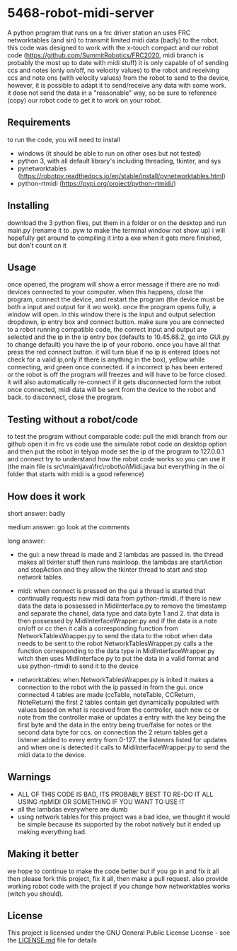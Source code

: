 # 5468-robot-midi-server

A python program that runs on a frc driver station an uses FRC networktables (and sin) to transmit limited midi data (badly) to the robot. 
this code was designed to work with the x-touch compact and our robot code (https://github.com/SummitRobotics/FRC2020, midi branch is probably the most up to date with midi stuff)
it is only capable of of sending ccs and notes (only on/off, no velocity values) to the robot and receiving ccs and note ons (with velocity values) from the robot to send to the device, 
however, it is possible to adapt it to send/receive any data with some work. it dose not send the data in a "reasonable" way, so be sure to reference (copy) our robot code to get it to work on your robot.

## Requirements
to run the code, you will need to install
* windows (it should be able to run on other oses but not tested)
* python 3, with all default library's including threading, tkinter, and sys
* pynetworktables (https://robotpy.readthedocs.io/en/stable/install/pynetworktables.html)
* python-rtmidi (https://pypi.org/project/python-rtmidi/)

## Installing
download the 3 python files, put them in a folder or on the desktop and run main.py (rename it to .pyw to make the terminal window not show up)
i will hopefully get around to compiling it into a exe when it gets more finished, but don't count on it

## Usage
once opened, the program will show a error message if there are no midi devices connected to your computer.
when this happens, close the program, connect the device, and restart the program (the device must be both a input and output for it wo work).
once the program opens fully, a window will open. in this window there is the input and output selection dropdown, ip entry box and connect button.
make sure you are connected to a robot running compatible code, the correct input and output are selected and the ip in the ip entry box 
(defaults to 10.45.68.2, go into GUI.py to change default) you have the ip of your roborio. once you have all that press the red connect button.
it will turn blue if no ip is entered (does not check for a valid ip,only if there is anything in the box), yellow while connecting, and green once connected.
if a incorrect ip has been entered or the robot is off the program will freezes and will have to be force closed. 
it will also automatically re-connect if it gets disconnected form the robot
once connected, midi data will be sent from the device to the robot and back.
to disconnect, close the program.

## Testing without a robot/code
to test the program without comparable code:
 pull the midi branch from our github
 open it in frc vs code
 use the simulate robot code on desktop option and then put the robot in telyop mode
 set the ip of the program to 127.0.0.1 and connect
 try to understand how the robot code works so you can use it (the main file is src\main\java\frc\robot\oi\Midi.java but 
 everything in the oi folder that starts with midi is a good reference)

## How does it work
short answer: badly

medium answer: go look at the comments

long answer:

* the gui: a new thread is made and 2 lambdas are passed in. the thread makes all tkinter stuff then runs mainloop. 
the lambdas are startAction and stopAction and they allow the tkinter thread to start and stop network tables.

* midi: when connect is pressed on the gui a thread is started that continually requests new midi data from python-rtmidi. 
if there is new data the data is possessed in MidiInterface.py to remove the timestamp and separate the chanel, data type and data byte 1 and 2. 
that data is then possessed by  MidiInterfaceWrapper.py and if the data is a note on/off or cc then it calls a corresponding function from NetworkTablesWrapper.py to send the data to the robot
when data needs to be sent to the robot NetworkTablesWrapper.py calls a the function corresponding to the data type in MidiInterfaceWrapper.py witch then uses MidiInterface.py to put the data in a valid format and use python-rtmidi to send it to the device

* networktables: when NetworkTablesWrapper.py is inited it makes a connection to the robot with the ip passed in from the gui. once connected 4 tables are made 
(ccTable, noteTable, CCReturn, NoteReturn) the first 2 tables contain get dynamically populated with values based on what is received from the controller, 
each new cc or note from the controller make or updates a entry with the key being the first byte and the data in the entry being true/false for notes or the second data byte for ccs.
on connection the 2 return tables get a listener added to every entry from 0-127. the listeners listed for updates and when one is detected it calls to MidiInterfaceWrapper.py to send the midi data to the device.


## Warnings

* ALL OF THIS CODE IS BAD, ITS PROBABLY BEST TO RE-DO IT ALL USING rtpMIDI OR SOMETHING IF YOU WANT TO USE IT
* all the lambdas everywhere are dumb
* using network tables for this project was a bad idea, we thought it would be simple because its supported by the robot natively but it ended up making everything bad.

## Making it better
we hope to continue to make the code better but if you go in and fix it all then please fork this project, fix it all, then make a pull request.
also provide working robot code with the project if you change how networktables works (witch you should).

## License

This project is licensed under the GNU General Public License License - see the [LICENSE.md](LICENSE.md) file for details